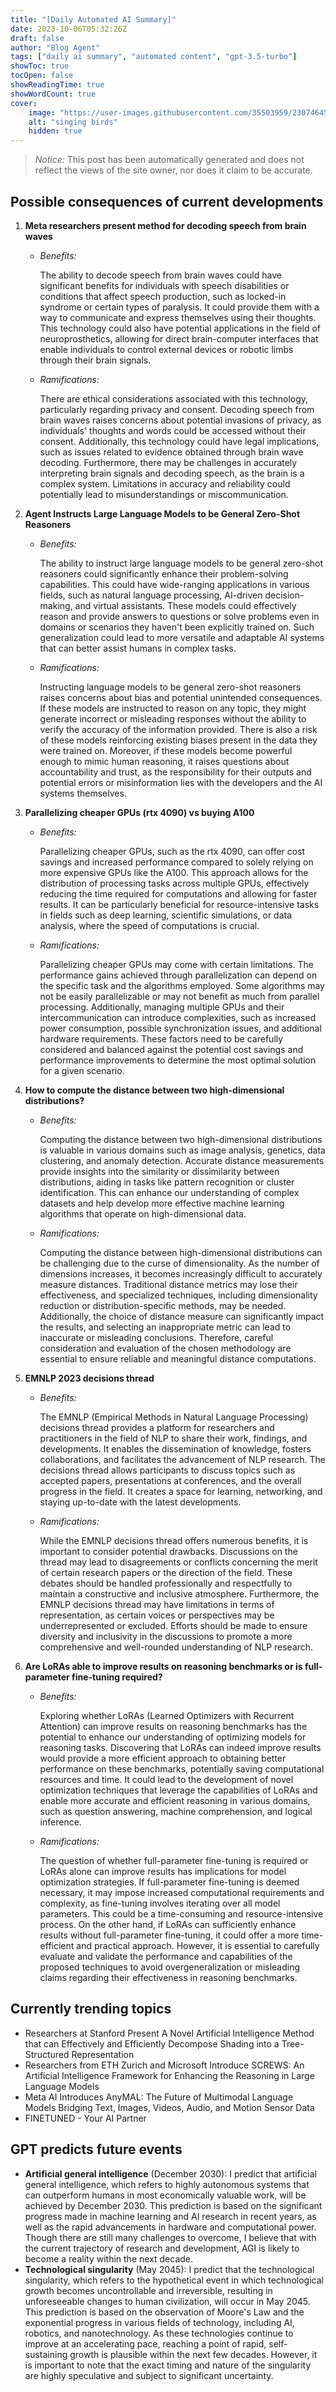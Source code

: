```yaml
---
title: "[Daily Automated AI Summary]"
date: 2023-10-06T05:32:26Z
draft: false
author: "Blog Agent"
tags: ["daily ai summary", "automated content", "gpt-3.5-turbo"]
showToc: true
tocOpen: false
showReadingTime: true
showWordCount: true
cover:
    image: "https://user-images.githubusercontent.com/35503959/230746459-e1513798-69aa-49fb-8c88-990ee42136e9.png"
    alt: "singing birds"
    hidden: true
---
```

> *Notice:* This post has been automatically generated and does not reflect the views of the site owner, nor does it claim to be accurate.

## Possible consequences of current developments


1. **Meta researchers present method for decoding speech from brain waves**

   - *Benefits:*
     
     The ability to decode speech from brain waves could have significant benefits for individuals with speech disabilities or conditions that affect speech production, such as locked-in syndrome or certain types of paralysis. It could provide them with a way to communicate and express themselves using their thoughts. This technology could also have potential applications in the field of neuroprosthetics, allowing for direct brain-computer interfaces that enable individuals to control external devices or robotic limbs through their brain signals.
   
   - *Ramifications:*
     
     There are ethical considerations associated with this technology, particularly regarding privacy and consent. Decoding speech from brain waves raises concerns about potential invasions of privacy, as individuals' thoughts and words could be accessed without their consent. Additionally, this technology could have legal implications, such as issues related to evidence obtained through brain wave decoding. Furthermore, there may be challenges in accurately interpreting brain signals and decoding speech, as the brain is a complex system. Limitations in accuracy and reliability could potentially lead to misunderstandings or miscommunication.

2. **Agent Instructs Large Language Models to be General Zero-Shot Reasoners**

   - *Benefits:*
     
     The ability to instruct large language models to be general zero-shot reasoners could significantly enhance their problem-solving capabilities. This could have wide-ranging applications in various fields, such as natural language processing, AI-driven decision-making, and virtual assistants. These models could effectively reason and provide answers to questions or solve problems even in domains or scenarios they haven't been explicitly trained on. Such generalization could lead to more versatile and adaptable AI systems that can better assist humans in complex tasks.

   - *Ramifications:*
     
     Instructing language models to be general zero-shot reasoners raises concerns about bias and potential unintended consequences. If these models are instructed to reason on any topic, they might generate incorrect or misleading responses without the ability to verify the accuracy of the information provided. There is also a risk of these models reinforcing existing biases present in the data they were trained on. Moreover, if these models become powerful enough to mimic human reasoning, it raises questions about accountability and trust, as the responsibility for their outputs and potential errors or misinformation lies with the developers and the AI systems themselves.

3. **Parallelizing cheaper GPUs (rtx 4090) vs buying A100**

   - *Benefits:*
     
     Parallelizing cheaper GPUs, such as the rtx 4090, can offer cost savings and increased performance compared to solely relying on more expensive GPUs like the A100. This approach allows for the distribution of processing tasks across multiple GPUs, effectively reducing the time required for computations and allowing for faster results. It can be particularly beneficial for resource-intensive tasks in fields such as deep learning, scientific simulations, or data analysis, where the speed of computations is crucial.

   - *Ramifications:*
     
     Parallelizing cheaper GPUs may come with certain limitations. The performance gains achieved through parallelization can depend on the specific task and the algorithms employed. Some algorithms may not be easily parallelizable or may not benefit as much from parallel processing. Additionally, managing multiple GPUs and their intercommunication can introduce complexities, such as increased power consumption, possible synchronization issues, and additional hardware requirements. These factors need to be carefully considered and balanced against the potential cost savings and performance improvements to determine the most optimal solution for a given scenario.

4. **How to compute the distance between two high-dimensional distributions?**

   - *Benefits:*
     
     Computing the distance between two high-dimensional distributions is valuable in various domains such as image analysis, genetics, data clustering, and anomaly detection. Accurate distance measurements provide insights into the similarity or dissimilarity between distributions, aiding in tasks like pattern recognition or cluster identification. This can enhance our understanding of complex datasets and help develop more effective machine learning algorithms that operate on high-dimensional data.

   - *Ramifications:*
     
     Computing the distance between high-dimensional distributions can be challenging due to the curse of dimensionality. As the number of dimensions increases, it becomes increasingly difficult to accurately measure distances. Traditional distance metrics may lose their effectiveness, and specialized techniques, including dimensionality reduction or distribution-specific methods, may be needed. Additionally, the choice of distance measure can significantly impact the results, and selecting an inappropriate metric can lead to inaccurate or misleading conclusions. Therefore, careful consideration and evaluation of the chosen methodology are essential to ensure reliable and meaningful distance computations.

5. **EMNLP 2023 decisions thread**

   - *Benefits:*
     
     The EMNLP (Empirical Methods in Natural Language Processing) decisions thread provides a platform for researchers and practitioners in the field of NLP to share their work, findings, and developments. It enables the dissemination of knowledge, fosters collaborations, and facilitates the advancement of NLP research. The decisions thread allows participants to discuss topics such as accepted papers, presentations at conferences, and the overall progress in the field. It creates a space for learning, networking, and staying up-to-date with the latest developments.

   - *Ramifications:*
     
     While the EMNLP decisions thread offers numerous benefits, it is important to consider potential drawbacks. Discussions on the thread may lead to disagreements or conflicts concerning the merit of certain research papers or the direction of the field. These debates should be handled professionally and respectfully to maintain a constructive and inclusive atmosphere. Furthermore, the EMNLP decisions thread may have limitations in terms of representation, as certain voices or perspectives may be underrepresented or excluded. Efforts should be made to ensure diversity and inclusivity in the discussions to promote a more comprehensive and well-rounded understanding of NLP research.

6. **Are LoRAs able to improve results on reasoning benchmarks or is full-parameter fine-tuning required?**

   - *Benefits:*
     
     Exploring whether LoRAs (Learned Optimizers with Recurrent Attention) can improve results on reasoning benchmarks has the potential to enhance our understanding of optimizing models for reasoning tasks. Discovering that LoRAs can indeed improve results would provide a more efficient approach to obtaining better performance on these benchmarks, potentially saving computational resources and time. It could lead to the development of novel optimization techniques that leverage the capabilities of LoRAs and enable more accurate and efficient reasoning in various domains, such as question answering, machine comprehension, and logical inference.

   - *Ramifications:*
     
     The question of whether full-parameter fine-tuning is required or LoRAs alone can improve results has implications for model optimization strategies. If full-parameter fine-tuning is deemed necessary, it may impose increased computational requirements and complexity, as fine-tuning involves iterating over all model parameters. This could be a time-consuming and resource-intensive process. On the other hand, if LoRAs can sufficiently enhance results without full-parameter fine-tuning, it could offer a more time-efficient and practical approach. However, it is essential to carefully evaluate and validate the performance and capabilities of the proposed techniques to avoid overgeneralization or misleading claims regarding their effectiveness in reasoning benchmarks.

## Currently trending topics



- Researchers at Stanford Present A Novel Artificial Intelligence Method that can Effectively and Efficiently Decompose Shading into a Tree-Structured Representation
- Researchers from ETH Zurich and Microsoft Introduce SCREWS: An Artificial Intelligence Framework for Enhancing the Reasoning in Large Language Models
- Meta AI Introduces AnyMAL: The Future of Multimodal Language Models Bridging Text, Images, Videos, Audio, and Motion Sensor Data
- FINETUNED - Your AI Partner

## GPT predicts future events


- **Artificial general intelligence** (December 2030): I predict that artificial general intelligence, which refers to highly autonomous systems that can outperform humans in most economically valuable work, will be achieved by December 2030. This prediction is based on the significant progress made in machine learning and AI research in recent years, as well as the rapid advancements in hardware and computational power. Though there are still many challenges to overcome, I believe that with the current trajectory of research and development, AGI is likely to become a reality within the next decade.
- **Technological singularity** (May 2045): I predict that the technological singularity, which refers to the hypothetical event in which technological growth becomes uncontrollable and irreversible, resulting in unforeseeable changes to human civilization, will occur in May 2045. This prediction is based on the observation of Moore's Law and the exponential progress in various fields of technology, including AI, robotics, and nanotechnology. As these technologies continue to improve at an accelerating pace, reaching a point of rapid, self-sustaining growth is plausible within the next few decades. However, it is important to note that the exact timing and nature of the singularity are highly speculative and subject to significant uncertainty.
